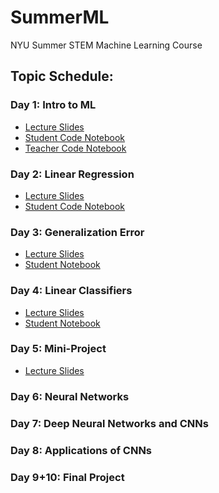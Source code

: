 # SummerML
NYU Summer STEM Machine Learning Course

## Topic Schedule:
### Day 1: Intro to ML
- [Lecture Slides](https://github.com/nikopj/SummerML/blob/master/Day1/Day1.pdf)
- [Student Code Notebook](https://github.com/nikopj/SummerML/blob/master/Day1/Day1.ipynb)
- [Teacher Code Notebook](https://github.com/nikopj/SummerML/blob/master/Day1/Day1_Teacher.ipynb)
### Day 2: Linear Regression
- [Lecture Slides](https://github.com/nikopj/SummerML/blob/master/Day2/Day2.pdf)
- [Student Code Notebook](https://github.com/nikopj/SummerML/blob/master/Day2/Day2_Student.ipynb)
### Day 3: Generalization Error
- [Lecture Slides](https://github.com/nikopj/SummerML/blob/master/Day3/Day3.pdf)
- [Student Notebook](https://github.com/nikopj/SummerML/blob/master/Day3/Day3.ipynb)
### Day 4: Linear Classifiers
- [Lecture Slides](https://github.com/nikopj/SummerML/blob/master/Day4/Day4.pdf)
- [Student Notebook](https://github.com/nikopj/SummerML/blob/master/Day4/Day4.ipynb)
### Day 5: Mini-Project 
- [Lecture Slides](https://github.com/nikopj/SummerML/blob/master/Day5/Day5%20(1).pdf)
### Day 6: Neural Networks
### Day 7: Deep Neural Networks and CNNs
### Day 8: Applications of CNNs
### Day 9+10: Final Project
